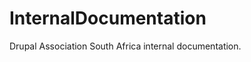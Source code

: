 InternalDocumentation
=====================

Drupal Association South Africa internal documentation.
